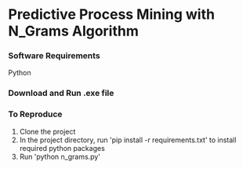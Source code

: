 # Predictive Process Mining with N_Grams Algorithm

### Software Requirements
Python

### Download and Run .exe file

### To Reproduce
1. Clone the project
2. In the project directory, run 'pip install -r requirements.txt' to install required python packages
3. Run 'python n_grams.py'
